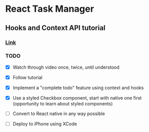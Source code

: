# React Task Manager
## Hooks and Context API tutorial

### [Link](https://www.youtube.com/watch?v=fqup-BL3VjI)

### TODO

- [x] Watch through video once, twice, until understood
- [x] Follow tutorial
- [x] Implement a "complete todo" feature using context and hooks
- [x] Use a styled Checkbox component, start with native one first (opportunity to learn about styled components)
- [ ] Convert to React native in any way possible
- [ ] Deploy to iPhone using XCode

